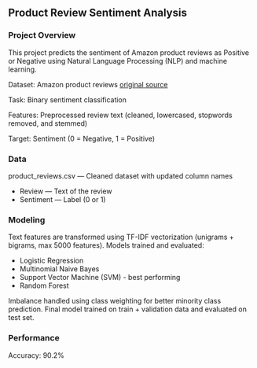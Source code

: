 ## Product Review Sentiment Analysis
### Project Overview
This project predicts the sentiment of Amazon product reviews as Positive or Negative using Natural Language Processing (NLP) and machine learning.

Dataset: Amazon product reviews [original source](www.kaggle.com/datasets/mahmudulhaqueshawon/amazon-product-reviews)

Task: Binary sentiment classification

Features: Preprocessed review text (cleaned, lowercased, stopwords removed, and stemmed)

Target: Sentiment (0 = Negative, 1 = Positive)

### Data
product_reviews.csv — Cleaned dataset with updated column names
- Review — Text of the review
- Sentiment — Label (0 or 1)

### Modeling
Text features are transformed using TF-IDF vectorization (unigrams + bigrams, max 5000 features).
Models trained and evaluated:

- Logistic Regression
- Multinomial Naive Bayes
- Support Vector Machine (SVM) - best performing
- Random Forest

Imbalance handled using class weighting for better minority class prediction.
Final model trained on train + validation data and evaluated on test set.

### Performance
Accuracy: 90.2%
